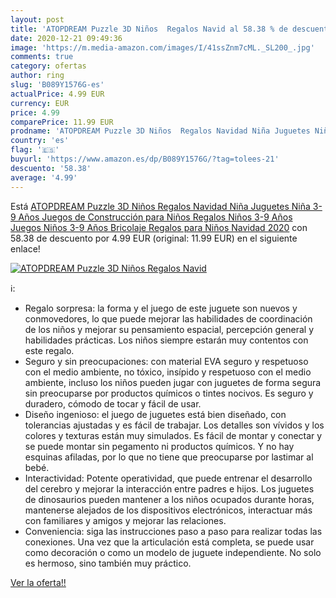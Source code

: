 ```yaml
---
layout: post
title: 'ATOPDREAM Puzzle 3D Niños  Regalos Navid al 58.38 % de descuento'
date: 2020-12-21 09:49:36
image: 'https://m.media-amazon.com/images/I/41ssZnm7cML._SL200_.jpg'
comments: true
category: ofertas
author: ring
slug: 'B089Y1576G-es'
actualPrice: 4.99 EUR
currency: EUR
price: 4.99
comparePrice: 11.99 EUR
prodname: 'ATOPDREAM Puzzle 3D Niños  Regalos Navidad Niña Juguetes Niña 3-9 Años Juegos de Construcción para Niños Regalos Niños 3-9 Años Juegos Niños 3-9 Años Bricolaje Regalos para Niños Navidad 2020'
country: 'es'
flag: '🇪🇸'
buyurl: 'https://www.amazon.es/dp/B089Y1576G/?tag=tolees-21'
descuento: '58.38'
average: '4.99'
---
```


Está [ATOPDREAM Puzzle 3D Niños  Regalos Navidad Niña Juguetes Niña 3-9 Años Juegos de Construcción para Niños Regalos Niños 3-9 Años Juegos Niños 3-9 Años Bricolaje Regalos para Niños Navidad 2020](https://www.amazon.es/dp/B089Y1576G/?tag=tolees-21) con 58.38 de descuento por 4.99 EUR (original: 11.99 EUR) en el siguiente enlace!

[![ATOPDREAM Puzzle 3D Niños  Regalos Navid](https://m.media-amazon.com/images/I/41ssZnm7cML._SL200_.jpg)](https://www.amazon.es/dp/B089Y1576G/?tag=tolees-21)

ℹ️:

- Regalo sorpresa: la forma y el juego de este juguete son nuevos y conmovedores, lo que puede mejorar las habilidades de coordinación de los niños y mejorar su pensamiento espacial, percepción general y habilidades prácticas. Los niños siempre estarán muy contentos con este regalo.
- Seguro y sin preocupaciones: con material EVA seguro y respetuoso con el medio ambiente, no tóxico, insípido y respetuoso con el medio ambiente, incluso los niños pueden jugar con juguetes de forma segura sin preocuparse por productos químicos o tintes nocivos. Es seguro y duradero, cómodo de tocar y fácil de usar.
- Diseño ingenioso: el juego de juguetes está bien diseñado, con tolerancias ajustadas y es fácil de trabajar. Los detalles son vívidos y los colores y texturas están muy simulados. Es fácil de montar y conectar y se puede montar sin pegamento ni productos químicos. Y no hay esquinas afiladas, por lo que no tiene que preocuparse por lastimar al bebé.
- Interactividad: Potente operatividad, que puede entrenar el desarrollo del cerebro y mejorar la interacción entre padres e hijos. Los juguetes de dinosaurios pueden mantener a los niños ocupados durante horas, mantenerse alejados de los dispositivos electrónicos, interactuar más con familiares y amigos y mejorar las relaciones.
- Conveniencia: siga las instrucciones paso a paso para realizar todas las conexiones. Una vez que la articulación está completa, se puede usar como decoración o como un modelo de juguete independiente. No solo es hermoso, sino también muy práctico.

[Ver la oferta!!](https://www.amazon.es/dp/B089Y1576G/?tag=tolees-21)
